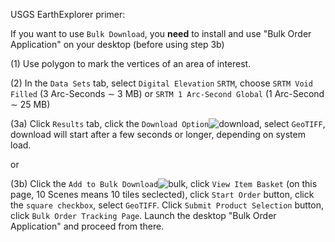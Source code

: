 USGS EarthExplorer primer:

If you want to use `Bulk Download`, you **need** to install and use "Bulk Order Application" on your desktop (before using step 3b)

(1) Use polygon to mark the vertices of an area of interest.

(2) In the `Data Sets` tab, select `Digital Elevation` `SRTM`, choose `SRTM Void Filled` (3 Arc-Seconds &sim; 3 MB) or `SRTM 1 Arc-Second Global` (1 Arc-Second &sim; 25 MB)

(3a) Click `Results` tab, click the `Download Option`![download](https://github.com/nicholas-fong/SRTM-GeoTIFF/blob/main/icons/download.png), select `GeoTIFF`, download will start after a few seconds or longer, depending on system load.

or

(3b) Click the `Add to Bulk Download`![bulk](https://github.com/nicholas-fong/SRTM-GeoTIFF/blob/main/icons/bulk-download.png), click `View Item Basket` (on this page, 10 Scenes means 10 tiles seclected), click `Start Order` button,  click the `square checkbox`, select `GeoTIFF`. Click `Submit Product Selection` button, click `Bulk Order Tracking Page`. Launch the desktop "Bulk Order Application" and proceed from there.

